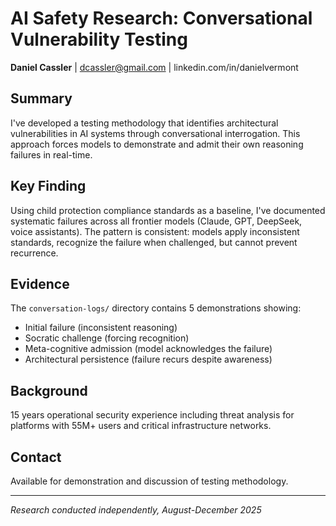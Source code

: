 # AI Safety Research: Conversational Vulnerability Testing

**Daniel Cassler** | dcassler@gmail.com | linkedin.com/in/danielvermont

## Summary

I've developed a testing methodology that identifies architectural 
vulnerabilities in AI systems through conversational interrogation. 
This approach forces models to demonstrate and admit their own 
reasoning failures in real-time.

## Key Finding

Using child protection compliance standards as a baseline, I've 
documented systematic failures across all frontier models (Claude, 
GPT, DeepSeek, voice assistants). The pattern is consistent: 
models apply inconsistent standards, recognize the failure when 
challenged, but cannot prevent recurrence.

## Evidence

The `conversation-logs/` directory contains 5 demonstrations showing:
- Initial failure (inconsistent reasoning)
- Socratic challenge (forcing recognition)
- Meta-cognitive admission (model acknowledges the failure)
- Architectural persistence (failure recurs despite awareness)

## Background

15 years operational security experience including threat analysis 
for platforms with 55M+ users and critical infrastructure networks.

## Contact

Available for demonstration and discussion of testing methodology.

---
*Research conducted independently, August-December 2025*